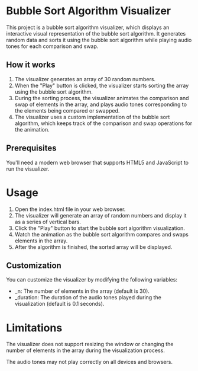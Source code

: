# Bubble Sort Algorithm Visualizer

This project is a bubble sort algorithm visualizer, which displays an interactive visual representation of the bubble sort algorithm. It generates random data and sorts it using the bubble sort algorithm while playing audio tones for each comparison and swap.

## How it works

1. The visualizer generates an array of 30 random numbers.
1. When the "Play" button is clicked, the visualizer starts sorting the array using the bubble sort algorithm.
1. During the sorting process, the visualizer animates the comparison and swap of elements in the array, and plays audio tones corresponding to the elements being compared or swapped.
1. The visualizer uses a custom implementation of the bubble sort algorithm, which keeps track of the comparison and swap operations for the animation.

## Prerequisites

You'll need a modern web browser that supports HTML5 and JavaScript to run the visualizer.

# Usage

1. Open the index.html file in your web browser.
1. The visualizer will generate an array of random numbers and display it as a series of vertical bars.
1. Click the "Play" button to start the bubble sort algorithm visualization.
1. Watch the animation as the bubble sort algorithm compares and swaps elements in the array.
1. After the algorithm is finished, the sorted array will be displayed.

## Customization

You can customize the visualizer by modifying the following variables:

- \_n: The number of elements in the array (default is 30).
- \_duration: The duration of the audio tones played during the visualization (default is 0.1 seconds).

# Limitations

The visualizer does not support resizing the window or changing the number of elements in the array during the visualization process.

The audio tones may not play correctly on all devices and browsers.
